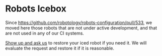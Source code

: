Robots Icebox
=============

Since https://github.com/robotology/robots-configuration/pull/533, we moved here those robots that are not under active development, and that are not used in any of our CI systems.

[Show up and ask us](../../../issues) to restore your iced robot if you need it.
We will evaluate the request and restore it if it is reasonable.
